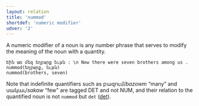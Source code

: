 ```yaml
---
layout: relation
title: 'nummod'
shortdef: 'numeric modifier'
udver: '2'
---
```


A numeric modifier of a noun is any number phrase that serves to modify the meaning of the noun with a quantity.

~~~ sdparse
Եին առ մեզ եղբարք եւթն : \n Now there were seven brothers among us .
nummod(եղբարք, եւթն)
nummod(brothers, seven)
~~~

Note that indefinite quantifiers such as բազում/_bazowm_ “many” and սակաւ/_sakaw_ “few” are tagged DET and not NUM, and their relation to the quantified noun is not `nummod` but `det` ([det](xcl-dep/det)).